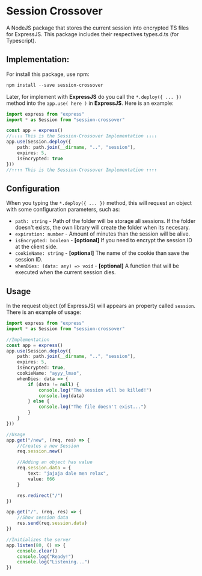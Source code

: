 # Session Crossover

A NodeJS package that stores the current session into encrypted TS files for ExpressJS. This package includes their respectives types.d.ts (for Typescript).

## Implementation:
For install this package, use npm: 
```powershell
npm install --save session-crossover
```
Later, for implement with __ExpressJS__ do you call the `*.deploy({ ... })` method into the `app.use( here )` in __ExpressJS__. Here is an example:
```ts
import express from "express"
import * as Session from "session-crossover"

const app = express()
//↓↓↓↓ This is the Session-Crossover Implementation ↓↓↓↓
app.use(Session.deploy({
    path: path.join(__dirname, "..", "session"),
    expires: 5,
    isEncrypted: true
}))
//↑↑↑↑ This is the Session-Crossover Implementation ↑↑↑↑
```

## Configuration

When you typing the `*.deploy({ ... })` method, this will request an object with some configuration parameters, such as:
- `path: string` - Path of the folder will be storage all sessions. If the folder doesn't exists, the own library will create the folder when its necesary.
- `expiration: number` - Amount of minutes than the session will be alive.
- `isEncrypted: boolean` - __[optional]__ If you need to encrypt the session ID at the client side.
- `cookieName: string` - __[optional]__ The name of the cookie than save the session ID.
- `whenDies: (data: any) => void` - __[optional]__ A function that will be executed when the current session dies.

## Usage

In the request object (of ExpressJS) will appears an property called `session`. There is an example of usage:
```ts
import express from "express"
import * as Session from "session-crossover"

//Implementation
const app = express()
app.use(Session.deploy({
    path: path.join(__dirname, "..", "session"),
    expires: 5,
    isEncrypted: true,
    cookieName: "ayyy_lmao",
    whenDies: data => {
        if (data != null) {
            console.log("The session will be killed!")
            console.log(data)
        } else {
            console.log("The file doesn't exist...")
        }
    }
}))

//Usage
app.get("/new", (req, res) => {
    //Creates a new Session
    req.session.new()

    //Adding an object has value
    req.session.data = {
        text: "jajaja dale men relax",
        value: 666
    }

    res.redirect("/")
})

app.get("/", (req, res) => {
    //Show session data
    res.send(req.session.data)
})

//Initializes the server
app.listen(80, () => {
    console.clear()
    console.log("Ready!")
    console.log("Listening...")
})
```
